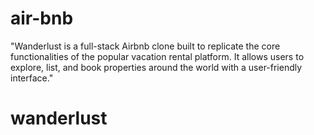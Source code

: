 # air-bnb
"Wanderlust is a full-stack Airbnb clone built to replicate the core functionalities of the popular vacation rental platform. It allows users to explore, list, and book properties around the world with a user-friendly interface."
# wanderlust
